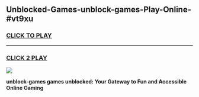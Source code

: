
## Unblocked-Games-unblock-games-Play-Online-#vt9xu
<h3>
<a href="https://premium.freeplayer.one?title=unblock-games&ref=27F">CLICK TO PLAY</a></h3>
<hr>

<h3>
<a href="https://premium.freeplayer.one?title=unblock-games&ref=27F">CLICK 2 PLAY</a>
  
</h3>

<a href="https://premium.freeplayer.one?title=unblock-games&ref=27F"><img src="https://clearcache.store/games.png"></a>


**unblock-games games unblocked: Your Gateway to Fun and Accessible Online Gaming**
